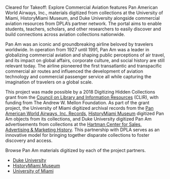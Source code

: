 Cleared for Takeoff: Explore Commercial Aviation features Pan American World Airways, Inc., materials digitized from collections at the University of Miami, HistoryMiami Museum, and Duke University alongside commercial aviation resources from DPLA’s partner network. The portal aims to enable students, teachers, scholars, and other researchers to easily discover and build connections across aviation collections nationwide.

Pan Am was an iconic and groundbreaking airline beloved by travelers worldwide. In operation from 1927 until 1991, Pan Am was a leader in globalizing commercial aviation and shaping public perceptions of air travel, and its impact on global affairs, corporate culture, and social history are still relevant today. The airline pioneered the first transatlantic and transpacific commercial air routes and influenced the development of aviation technology and commercial passenger service all while capturing the imagination of travelers on a global scale.

This project was made possible by a 2018 Digitizing Hidden Collections grant from the [Council on Library and Information Resources](https://www.clir.org/) (CLIR), with funding from The Andrew W. Mellon Foundation. As part of the grant project, the University of Miami digitized archival records from the [Pan American World Airways, Inc. Records](https://merrick.library.miami.edu/specialCollections/asm0341/), [HistoryMiami Museum](https://www.historymiami.org/) digitized Pan Am objects from its collections, and Duke University digitized Pan Am advertisements from collections at the [Hartman Center for Sales, Advertising & Marketing History](https://library.duke.edu/rubenstein/hartman). This partnership with DPLA serves as an innovative model for bringing together disparate collections to foster discovery and access.

Browse Pan Am materials digitized by each of the project partners.

- [Duke University](https://aviation.dp.la/search?provider=%22Duke%20University%20Libraries%22)
- [HistoryMiami Museum](https://aviation.dp.la/search?provider=%22HistoryMiami%20Museum%22)
- [University of Miami](https://aviation.dp.la/search?provider=%22University%20of%20Miami%20Libraries%22)

